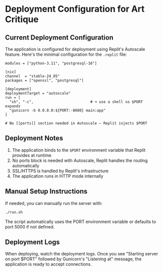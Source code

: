 # Deployment Configuration for Art Critique

## Current Deployment Configuration

The application is configured for deployment using Replit's Autoscale feature. Here's the minimal configuration for the `.replit` file:

```
modules = ["python-3.11", "postgresql-16"]

[nix]
channel  = "stable-24_05"
packages = ["openssl", "postgresql"]

[deployment]
deploymentTarget = "autoscale"
run = [
  "sh", "-c",                          # ➜ use a shell so $PORT expands
  "gunicorn -b 0.0.0.0:${PORT:-8080} main:app"
]

# No [[ports]] section needed in Autoscale – Replit injects $PORT
```

## Deployment Notes

1. The application binds to the `$PORT` environment variable that Replit provides at runtime
2. No ports block is needed with Autoscale, Replit handles the routing automatically
3. SSL/HTTPS is handled by Replit's infrastructure
4. The application runs in HTTP mode internally

## Manual Setup Instructions

If needed, you can manually run the server with:

```bash
./run.sh
```

The script automatically uses the PORT environment variable or defaults to port 5000 if not defined.

## Deployment Logs

When deploying, watch the deployment logs. Once you see "Starting server on port $PORT" followed by Gunicorn's "Listening at" message, the application is ready to accept connections.